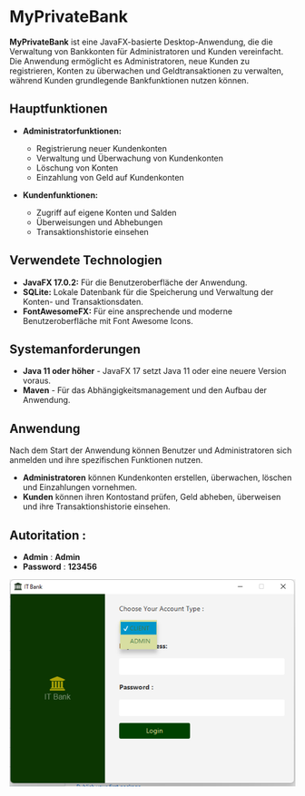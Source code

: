 # MyPrivateBank

**MyPrivateBank** ist eine JavaFX-basierte Desktop-Anwendung, die die Verwaltung von Bankkonten für Administratoren und Kunden vereinfacht. Die Anwendung ermöglicht es Administratoren, neue Kunden zu registrieren, Konten zu überwachen und Geldtransaktionen zu verwalten, während Kunden grundlegende Bankfunktionen nutzen können.

## Hauptfunktionen

- **Administratorfunktionen:**
  - Registrierung neuer Kundenkonten
  - Verwaltung und Überwachung von Kundenkonten
  - Löschung von Konten
  - Einzahlung von Geld auf Kundenkonten

- **Kundenfunktionen:**
  - Zugriff auf eigene Konten und Salden
  - Überweisungen und Abhebungen
  - Transaktionshistorie einsehen

## Verwendete Technologien

- **JavaFX 17.0.2:** Für die Benutzeroberfläche der Anwendung.
- **SQLite:** Lokale Datenbank für die Speicherung und Verwaltung der Konten- und Transaktionsdaten.
- **FontAwesomeFX:** Für eine ansprechende und moderne Benutzeroberfläche mit Font Awesome Icons.

## Systemanforderungen

- **Java 11 oder höher** - JavaFX 17 setzt Java 11 oder eine neuere Version voraus.
- **Maven** - Für das Abhängigkeitsmanagement und den Aufbau der Anwendung.

## Anwendung

Nach dem Start der Anwendung können Benutzer und Administratoren sich anmelden und ihre spezifischen Funktionen nutzen.

- **Administratoren** können Kundenkonten erstellen, überwachen, löschen und Einzahlungen vornehmen.
- **Kunden** können ihren Kontostand prüfen, Geld abheben, überweisen und ihre Transaktionshistorie einsehen.


## Autoritation :

- **Admin** :   **Admin** 
- **Password** : **123456** 

![Screenshot](img/auth.png)


